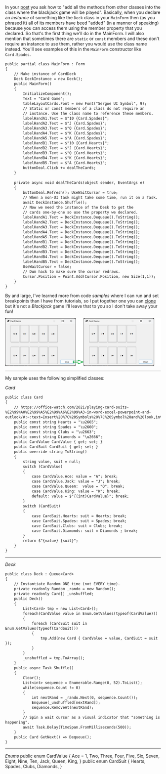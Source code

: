 In your [post](https://stackoverflow.com/q/74744618/5438626) you ask how to "add all the methods from other classes into the class where the blackjack game will be played". Basically, when you declare an _instance_ of something like the `Deck` class in your `MainForm` then (as you phrased it) all of its members have beed "added" (in a manner of speaking) because you can access them using the member property that you declared. So that's the first thing we'll do in the MainForm. I will also mention that sometimes there are `static` or `const` members and these don't require an instance to use them, rather you would use the class name instead. You'll see examples of this in the `MainForm` constructor like `Card.Spades`.

    public partial class MainForm : Form
    {
        // Make instance of CardDeck
        Deck DeckInstance = new Deck();
        public MainForm()
        {
            InitializeComponent();
            Text = "Card Game";
            tableLayoutCards.Font = new Font("Sergoe UI Symbol", 9);
            // Static or const members of a class do not require an
            // instance. Use the class name to reference these members.
            labelHandA1.Text = $"10 {Card.Spades}";
            labelHandA2.Text = $"J {Card.Spades}";
            labelHandA3.Text = $"Q {Card.Spades}";
            labelHandA4.Text = $"K {Card.Spades}";
            labelHandA5.Text = $"A {Card.Spades}";
            labelHandB1.Text = $"10 {Card.Hearts}";
            labelHandB2.Text = $"J {Card.Hearts}";
            labelHandB3.Text = $"Q {Card.Hearts}";
            labelHandB4.Text = $"K {Card.Hearts}";
            labelHandB5.Text = $"A {Card.Hearts}";
            buttonDeal.Click += dealTheCards;
        }

        private async void dealTheCards(object sender, EventArgs e)
        {
            buttonDeal.Refresh(); UseWaitCursor = true;
            // When a non-UI task might take some time, run it on a Task.
            await DeckInstance.Shuffle();
            // Now we need the instance of the Desk to get the
            // cards one-by-one so use the property we declared.
            labelHandA1.Text = DeckInstance.Dequeue().ToString();
            labelHandA2.Text = DeckInstance.Dequeue().ToString();
            labelHandA3.Text = DeckInstance.Dequeue().ToString();
            labelHandA4.Text = DeckInstance.Dequeue().ToString();
            labelHandA5.Text = DeckInstance.Dequeue().ToString();
            labelHandB1.Text = DeckInstance.Dequeue().ToString();
            labelHandB2.Text = DeckInstance.Dequeue().ToString();
            labelHandB3.Text = DeckInstance.Dequeue().ToString();
            labelHandB4.Text = DeckInstance.Dequeue().ToString();
            labelHandB5.Text = DeckInstance.Dequeue().ToString();
            UseWaitCursor = false;
            // Dum hack to make sure the cursor redraws.
            Cursor.Position = Point.Add(Cursor.Position, new Size(1,1));
        }
    }


By and large, I've learned more from code _samples_ where I can run and set breakpoints than I have from tutorials, so I put together one you can [clone](https://github.com/IVSoftware/card-game-00.git) but it's not a _Blackjack_ game I'll leave that to you so I don't take away your fun!

![screenshot](https://github.com/IVSoftware/card-game-00/blob/master/card-game-00/Screenshots/screenshot.png)

***
My sample uses the following simplified classes:

*Card*

    public class Card
    {
        // https://office-watch.com/2021/playing-card-suits-%E2%99%A0%E2%99%A5%E2%99%A6%E2%99%A3-in-word-excel-powerpoint-and-outlook/#:~:text=Insert%20%7C%20Symbols%20%7C%20Symbol%20and%20look,into%20the%20character%20code%20box.
        public const string Hearts = "\u2665";
        public const string Spades = "\u2660";
        public const string Clubs = "\u2663";
        public const string Diamonds = "\u2666";
        public CardValue CardValue { get; set; }
        public CardSuit CardSuit { get; set; }
        public override string ToString()
        {
            string value, suit = null;
            switch (CardValue)
            {
                case CardValue.Ace: value = "A"; break;
                case CardValue.Jack: value = "J"; break;
                case CardValue.Queen:  value = "Q"; break;
                case CardValue.King: value = "K"; break;
                default: value = $"{(int)CardValue}"; break;
            }
            switch (CardSuit)
            {
                case CardSuit.Hearts: suit = Hearts; break;
                case CardSuit.Spades: suit = Spades; break;
                case CardSuit.Clubs: suit = Clubs; break;
                case CardSuit.Diamonds: suit = Diamonds ; break;
            }
            return $"{value} {suit}";
        }
    }

***
*Deck*

    public class Deck : Queue<Card>
    {
        // Instantiate Random ONE time (not EVERY time).
        private readonly Random _rando = new Random();
        private readonly Card[] _unshuffled;
        public Deck()
        {
            List<Card> tmp = new List<Card>();
            foreach(CardValue value in Enum.GetValues(typeof(CardValue)))
            {
                foreach (CardSuit suit in Enum.GetValues(typeof(CardSuit)))
                {
                    tmp.Add(new Card { CardValue = value, CardSuit = suit });
                }
            }
            _unshuffled = tmp.ToArray();
        }
        public async Task Shuffle()
        {
            Clear();
            List<int> sequence = Enumerable.Range(0, 52).ToList();
            while(sequence.Count != 0)
            {
                int nextRand = _rando.Next(0, sequence.Count());
                Enqueue(_unshuffled[nextRand]);
                sequence.RemoveAt(nextRand);
            }
            // Spin a wait cursor as a visual indicator that "something is happening".
            await Task.Delay(TimeSpan.FromMilliseconds(500)); 
        }
        public Card GetNext() => Dequeue();
    }

***
*Enums*
    public enum CardValue
    {
        Ace = 1,
        Two,
        Three,
        Four,
        Five,
        Six,
        Seven,
        Eight,
        Nine,
        Ten,
        Jack,
        Queen,
        King,
    }
    public enum CardSuit
    {
        Hearts,
        Spades,
        Clubs,
        Diamonds,
    }
